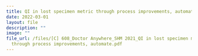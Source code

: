 ```yaml
---
title: QI in lost specimen metric through process improvements, automate
date: 2022-03-01
layout: file
description: ""
image: ""
file_url: /files/[C] 608_Doctor Anywhere_SHM 2021_QI in lost specimen metric
  through process improvements, automate.pdf
---
```

